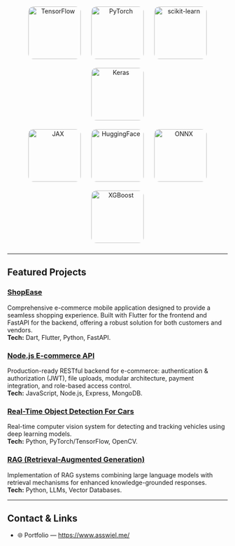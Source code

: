 

<p align="center">
  <img alt="TensorFlow" src="https://upload.wikimedia.org/wikipedia/commons/a/ab/TensorFlow_logo.svg" width="120" style="border-radius:12px; margin:10px"/>
  <img alt="PyTorch"    src="https://upload.wikimedia.org/wikipedia/commons/1/10/PyTorch_logo_icon.svg" width="120" style="border-radius:12px; margin:10px"/>
  <img alt="scikit-learn" src="https://upload.wikimedia.org/wikipedia/commons/0/05/Scikit_learn_logo_small.svg" width="120" style="border-radius:12px; margin:10px"/>
  <img alt="Keras"      src="https://upload.wikimedia.org/wikipedia/commons/a/ae/Keras_logo.svg" width="120" style="border-radius:12px; margin:10px"/>
  <br/>
  <img alt="JAX"        src="https://upload.wikimedia.org/wikipedia/commons/9/9a/Jax_logo.svg" width="120" style="border-radius:12px; margin:10px"/>
  <img alt="HuggingFace" src="https://upload.wikimedia.org/wikipedia/commons/d/d6/Hf-logo-with-title.svg" width="120" style="border-radius:12px; margin:10px"/>
  <img alt="ONNX"       src="https://upload.wikimedia.org/wikipedia/commons/1/17/Open_Neural_Network_Exchange_logo.svg" width="120" style="border-radius:12px; margin:10px"/>
  <img alt="XGBoost"    src="https://upload.wikimedia.org/wikipedia/commons/5/58/XGBoost_logo.svg" width="120" style="border-radius:12px; margin:10px"/>
</p>

---

## Featured Projects

### [ShopEase](https://github.com/NASSWIEL/ShopEase)
Comprehensive e-commerce mobile application designed to provide a seamless shopping experience. Built with Flutter for the frontend and FastAPI for the backend, offering a robust solution for both customers and vendors.  
**Tech:** Dart, Flutter, Python, FastAPI.

### [Node.js E-commerce API](https://github.com/NASSWIEL/nodejs-ecommerce-api)
Production-ready RESTful backend for e-commerce: authentication & authorization (JWT), file uploads, modular architecture, payment integration, and role-based access control.  
**Tech:** JavaScript, Node.js, Express, MongoDB.

### [Real-Time Object Detection For Cars](https://github.com/NASSWIEL/Real-Time-Object-Detection-For-Cars)
Real-time computer vision system for detecting and tracking vehicles using deep learning models.  
**Tech:** Python, PyTorch/TensorFlow, OpenCV.

### [RAG (Retrieval-Augmented Generation)](https://github.com/NASSWIEL/RAG)
Implementation of RAG systems combining large language models with retrieval mechanisms for enhanced knowledge-grounded responses.  
**Tech:** Python, LLMs, Vector Databases.



---

## Contact & Links

- 🌐 Portfolio — https://www.asswiel.me/  
